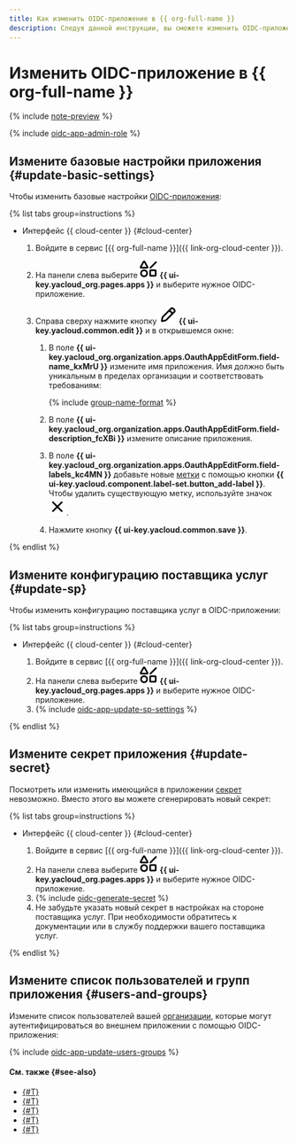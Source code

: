 ```yaml
---
title: Как изменить OIDC-приложение в {{ org-full-name }}
description: Следуя данной инструкции, вы сможете изменить OIDC-приложение в {{ org-name }}.
---
```


# Изменить OIDC-приложение в {{ org-full-name }}

{% include [note-preview](../../../_includes/note-preview.md) %}

{% include [oidc-app-admin-role](../../../_includes/organization/oidc-app-admin-role.md) %}

## Измените базовые настройки приложения {#update-basic-settings}

Чтобы изменить базовые настройки [OIDC-приложения](../../concepts/applications.md#oidc):

{% list tabs group=instructions %}

- Интерфейс {{ cloud-center }} {#cloud-center}

  1. Войдите в сервис [{{ org-full-name }}]({{ link-org-cloud-center }}).
  1. На панели слева выберите ![shapes-4](../../../_assets/console-icons/shapes-4.svg) **{{ ui-key.yacloud_org.pages.apps }}** и выберите нужное OIDC-приложение.
  1. Справа сверху нажмите кнопку ![pencil](../../../_assets/console-icons/pencil.svg) **{{ ui-key.yacloud.common.edit }}** и в открывшемся окне:

      1. В поле **{{ ui-key.yacloud_org.organization.apps.OauthAppEditForm.field-name_kxMrU }}** измените имя приложения. Имя должно быть уникальным в пределах организации и соответствовать требованиям:

          {% include [group-name-format](../../../_includes/organization/group-name-format.md) %}

      1. В поле **{{ ui-key.yacloud_org.organization.apps.OauthAppEditForm.field-description_fcXBi }}** измените описание приложения.
      1. В поле **{{ ui-key.yacloud_org.organization.apps.OauthAppEditForm.field-labels_kc4MN }}** добавьте новые [метки](../../../resource-manager/concepts/labels.md) с помощью кнопки **{{ ui-key.yacloud.component.label-set.button_add-label }}**. Чтобы удалить существующую метку, используйте значок ![xmark](../../../_assets/console-icons/xmark.svg).
      1. Нажмите кнопку **{{ ui-key.yacloud.common.save }}**.

{% endlist %}

## Измените конфигурацию поставщика услуг {#update-sp}

Чтобы изменить конфигурацию поставщика услуг в OIDC-приложении:

{% list tabs group=instructions %}

- Интерфейс {{ cloud-center }} {#cloud-center}

  1. Войдите в сервис [{{ org-full-name }}]({{ link-org-cloud-center }}).
  1. На панели слева выберите ![shapes-4](../../../_assets/console-icons/shapes-4.svg) **{{ ui-key.yacloud_org.pages.apps }}** и выберите нужное OIDC-приложение.
  1. {% include [oidc-app-update-sp-settings](../../../_includes/organization/oidc-app-update-sp-settings.md) %}

{% endlist %}

## Измените секрет приложения {#update-secret}

Посмотреть или изменить имеющийся в приложении [секрет](../../concepts/applications.md#oidc-secret) невозможно. Вместо этого вы можете сгенерировать новый секрет:

{% list tabs group=instructions %}

- Интерфейс {{ cloud-center }} {#cloud-center}

  1. Войдите в сервис [{{ org-full-name }}]({{ link-org-cloud-center }}).
  1. На панели слева выберите ![shapes-4](../../../_assets/console-icons/shapes-4.svg) **{{ ui-key.yacloud_org.pages.apps }}** и выберите нужное OIDC-приложение.
  1. {% include [oidc-generate-secret](../../../_includes/organization/oidc-generate-secret.md) %}
  1. Не забудьте указать новый секрет в настройках на стороне поставщика услуг. При необходимости обратитесь к документации или в службу поддержки вашего поставщика услуг.

{% endlist %}

## Измените список пользователей и групп приложения {#users-and-groups}

Измените список пользователей вашей [организации](../../concepts/organization.md), которые могут аутентифицироваться во внешнем приложении с помощью OIDC-приложения:

{% include [oidc-app-update-users-groups](../../../_includes/organization/oidc-app-update-users-groups.md) %}

#### См. также {#see-also}

* [{#T}](./oidc-create.md)
* [{#T}](./oidc-deactivate-remove.md)
* [{#T}](../add-account.md)
* [{#T}](../../concepts/applications.md#oidc)
* [{#T}](../manage-groups.md)